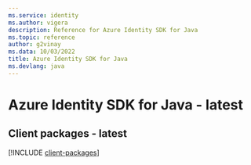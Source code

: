 ```yaml
---
ms.service: identity
ms.author: vigera
description: Reference for Azure Identity SDK for Java
ms.topic: reference
author: g2vinay
ms.data: 10/03/2022
title: Azure Identity SDK for Java
ms.devlang: java
---
```

# Azure Identity SDK for Java - latest

## Client packages - latest
[!INCLUDE [client-packages](identity-client-index.md)]